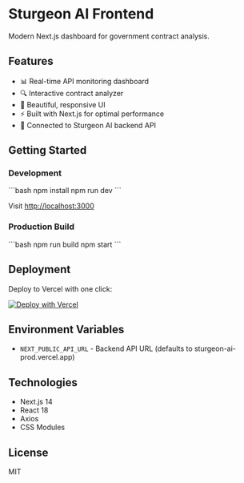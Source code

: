 # Sturgeon AI Frontend

Modern Next.js dashboard for government contract analysis.

## Features

- 📊 Real-time API monitoring dashboard
- 🔍 Interactive contract analyzer
- 🎨 Beautiful, responsive UI
- ⚡ Built with Next.js for optimal performance
- 🔗 Connected to Sturgeon AI backend API

## Getting Started

### Development

\`\`\`bash
npm install
npm run dev
\`\`\`

Visit [http://localhost:3000](http://localhost:3000)

### Production Build

\`\`\`bash
npm run build
npm start
\`\`\`

## Deployment

Deploy to Vercel with one click:

[![Deploy with Vercel](https://vercel.com/button)](https://vercel.com/new/clone?repository-url=https://github.com/Haroldtrapier/sturgeon-ai-frontend)

## Environment Variables

- `NEXT_PUBLIC_API_URL` - Backend API URL (defaults to sturgeon-ai-prod.vercel.app)

## Technologies

- Next.js 14
- React 18
- Axios
- CSS Modules

## License

MIT
